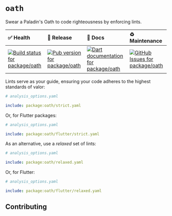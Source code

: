 <!-- #region(HEADER) -->
# `oath`

Swear a Paladin's Oath to code righteousness by enforcing lints.

| ✅ Health | 🚀 Release | 📝 Docs | ♻️ Maintenance |
|:----------|:-----------|:--------|:--------------|
| [![Build status for package/oath](https://github.com/matanlurey/pub.lurey.dev/actions/workflows/package_oath.yaml/badge.svg)](https://github.com/matanlurey/pub.lurey.dev/actions/workflows/package_oath.yaml) | [![Pub version for package/oath](https://img.shields.io/pub/v/oath)](https://pub.dev/packages/oath) | [![Dart documentation for package/oath](https://img.shields.io/badge/dartdoc-reference-blue.svg)](https://pub.dev/documentation/oath) | [![GitHub Issues for package/oath](https://img.shields.io/github/issues/matanlurey/pub.lurey.dev/pkg-oath?label=issues)](https://github.com/matanlurey/pub.lurey.dev/issues?q=is%3Aopen+is%3Aissue+label%3Apkg-oath) |
<!-- #endregion -->

Lints serve as your guide, ensuring your code adheres to the highest standards
of valor:

```yaml
# analysis_options.yaml

include: package:oath/strict.yaml
```

Or, for Flutter packages:

```yaml
# analysis_options.yaml

include: package:oath/flutter/strict.yaml
```

As an alternative, use a _relaxed_ set of lints:

```yaml
# analysis_options.yaml

include: package:oath/relaxed.yaml
```

Or, for Flutter:

```yaml
# analysis_options.yaml

include: package:oath/flutter/relaxed.yaml
```

<!-- #region(CONTRIBUTING) -->
## Contributing


<!-- #endregion -->
